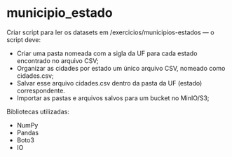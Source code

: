 # municipio_estado

Criar script para ler os datasets em /exercicios/municipios-estados — o script deve:
- Criar uma pasta nomeada com a sigla da UF para cada estado encontrado no arquivo CSV;
- Organizar as cidades por estado um único arquivo CSV, nomeado como cidades.csv;
- Salvar esse arquivo cidades.csv dentro da pasta da UF (estado) correspondente.
- Importar as pastas e arquivos salvos para um bucket no MinIO/S3;

Bibliotecas utilizadas:
- NumPy
- Pandas
- Boto3
- IO

